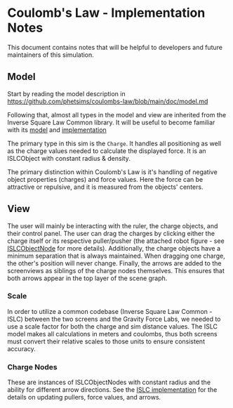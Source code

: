 # Coulomb's Law - Implementation Notes

This document contains notes that will be helpful to developers and future maintainers of this simulation.

## Model

Start by reading the model description in https://github.com/phetsims/coulombs-law/blob/main/doc/model.md

Following that, almost all types in the model and view are inherited from the Inverse Square Law Common library. It will
be useful to become familiar with
its [model](https://github.com/phetsims/inverse-square-law-common/blob/main/doc/model.md)
and [implementation](https://github.com/phetsims/inverse-square-law-common/blob/main/doc/implementation-notes.md)

The primary type in this sim is the `Charge`. It handles all positioning as well as the charge values needed to
calculate the displayed force. It is an ISLCObject with constant radius & density.

The primary distinction within Coulomb's Law is it's handling of negative object properties (charges) and force values.
Here the force can be attractive or repulsive, and it is measured from the objects' centers.

## View

The user will mainly be interacting with the ruler, the charge objects, and their control panel. The user can drag the
charges by clicking either the charge itself or its respective puller/pusher (the attached robot figure -
see [ISLCObjectNode](https://github.com/phetsims/inverse-square-law-common/blob/main/js/view/ISLCObjectNode.js) for more
details). Additionally, the charge objects have a minimum separation that is always maintained. When dragging one
charge, the other's position will never change. Finally, the arrows are added to the screenviews as siblings of the
charge nodes themselves. This ensures that both arrows appear in the top layer of the scene graph.

### Scale

In order to utilize a common codebase (Inverse Square Law Common - ISLC) between the two screens and the Gravity Force
Labs, we needed to use a scale factor for both the charge and sim distance values. The ISLC model makes all calculations
in meters and coulombs, thus both screens must convert their relative scales to those units to ensure consistent
accuracy.

### Charge Nodes

These are instances of ISLCObjectNodes with constant radius and the ability for different arrow directions. See
the [ISLC implementation](https://github.com/phetsims/inverse-square-law-common/blob/main/doc/implementation-notes.md)
for the details on updating pullers, force values, and arrows.